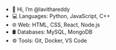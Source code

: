 - 👋 Hi, I’m @lavithareddy
- 💻 Languages: Python, JavaScript, C++
- 🌐 Web: HTML, CSS, React, Node.js
- 🛢️ Databases: MySQL, MongoDB
- ⚙️ Tools: Git, Docker, VS Code

<!---
lavithareddy/lavithareddy is a ✨ special ✨ repository because its `README.md` (this file) appears on your GitHub profile.
You can click the Preview link to take a look at your changes.
--->
